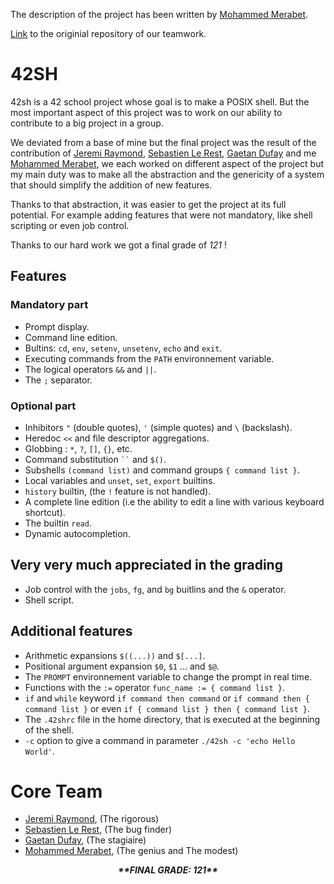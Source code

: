 The description of the project has been written by [Mohammed Merabet](https://github.com/mmerabet42).

[Link](https://github.com/mmerabet42/42sh) to the originial repository of our teamwork.

# 42SH

42sh is a 42 school project whose goal is to make a POSIX shell. But the most important aspect of this project was to work on our ability to contribute to a big project in a group.

We deviated from a base of mine but the final project was the result of the contribution of [Jeremi Raymond](https://github.com/jraymond96), [Sebastien Le Rest](https://github.com/SLeRest), [Gaetan Dufay](https://github.com/gdufay) and me [Mohammed Merabet](https://github.com/mmerabet42), we each worked on different aspect of the project but my main duty was to make all the abstraction and the genericity of a system that should simplify the addition of new features.

Thanks to that abstraction, it was easier to get the project at its full potential. For example adding features that were not mandatory, like shell scripting or even job control.

Thanks to our hard work we got a final grade of *121* !

## Features

### Mandatory part

* Prompt display.
* Command line edition.
* Bultins: `cd`, `env`, `setenv`, `unsetenv`, `echo` and `exit`.
* Executing commands from the `PATH` environnement variable.
* The logical operators `&&` and `||`.
* The `;` separator.

### Optional part

* Inhibitors `"` (double quotes), `'` (simple quotes) and `\` (backslash).
* Heredoc `<<` and file descriptor aggregations.
* Globbing : `*`, `?`, `[]`, `{}`, etc.
* Command substitution ``` `` ``` and `$()`.
* Subshells `(command list)` and command groups `{ command list }`.
* Local variables and `unset`, `set`, `export` builtins.
* `history` builtin, (the `!` feature is not handled).
* A complete line edition (i.e the ability to edit a line with various keyboard shortcut).
* The builtin `read`.
* Dynamic autocompletion.

## Very very much appreciated in the grading

* Job control with the `jobs`, `fg`,  and `bg` buitlins and the `&` operator.
* Shell script.

## Additional features

* Arithmetic expansions `$((...))` and `$[...]`.
* Positional argument expansion `$0`, `$1` ... and `$@`.
* The `PROMPT` environnement variable to change the prompt in real time.
* Functions with the `:=` operator `func_name := { command list }`.
* `if` and `while` keyword `if command then command` or `if command then { command list }` or even `if { command list } then { command list }`.
* The `.42shrc` file in the home directory, that is executed at the beginning of the shell.
* `-c` option to give a command in parameter `./42sh -c 'echo Hello World'`.

# Core Team

* [Jeremi Raymond](https://github.com/jraymond96), (The rigorous)
* [Sebastien Le Rest](https://github.com/SLeRest), (The bug finder)
* [Gaetan Dufay](https://github.com/gdufay), (The stagiaire)
* [Mohammed Merabet](https://github.com/mmerabet42), (The genius and The modest)




<p align="center">
  <b><i>**FINAL GRADE: 121**</i></b>
</p>
